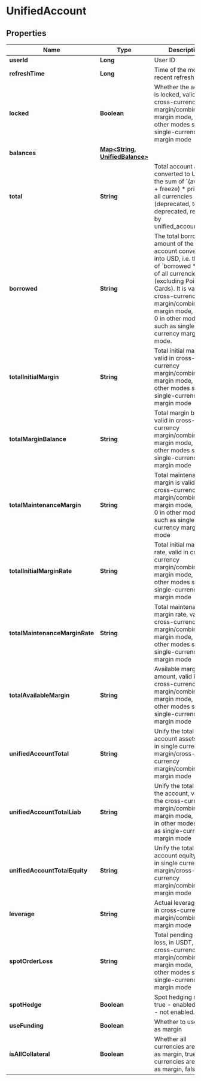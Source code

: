 
# UnifiedAccount

## Properties

Name | Type | Description | Notes
------------ | ------------- | ------------- | -------------
**userId** | **Long** | User ID |  [optional]
**refreshTime** | **Long** | Time of the most recent refresh |  [optional]
**locked** | **Boolean** | Whether the account is locked, valid in cross-currency margin/combined margin mode, false in other modes such as single-currency margin mode |  [optional]
**balances** | [**Map&lt;String, UnifiedBalance&gt;**](UnifiedBalance.md) |  |  [optional]
**total** | **String** | Total account assets converted to USD, i.e. the sum of &#x60;(available + freeze) * price&#x60;  in all currencies (deprecated, to be deprecated, replaced by unified_account_total) |  [optional]
**borrowed** | **String** | The total borrowed amount of the account converted into USD, i.e. the sum of &#x60;borrowed * price&#x60; of all currencies (excluding Point Cards). It is valid in cross-currency margin/combined margin mode, and is 0 in other modes such as single-currency margin mode. |  [optional]
**totalInitialMargin** | **String** | Total initial margin, valid in cross-currency margin/combined margin mode, 0 in other modes such as single-currency margin mode |  [optional]
**totalMarginBalance** | **String** | Total margin balance, valid in cross-currency margin/combined margin mode, 0 in other modes such as single-currency margin mode |  [optional]
**totalMaintenanceMargin** | **String** | Total maintenance margin is valid in cross-currency margin/combined margin mode, and is 0 in other modes such as single-currency margin mode |  [optional]
**totalInitialMarginRate** | **String** | Total initial margin rate, valid in cross-currency margin/combined margin mode, 0 in other modes such as single-currency margin mode |  [optional]
**totalMaintenanceMarginRate** | **String** | Total maintenance margin rate, valid in cross-currency margin/combined margin mode, 0 in other modes such as single-currency margin mode |  [optional]
**totalAvailableMargin** | **String** | Available margin amount, valid in cross-currency margin/combined margin mode, 0 in other modes such as single-currency margin mode |  [optional]
**unifiedAccountTotal** | **String** | Unify the total account assets, valid in single currency margin/cross-currency margin/combined margin mode |  [optional]
**unifiedAccountTotalLiab** | **String** | Unify the total loan of the account, valid in the cross-currency margin/combined margin mode, and 0 in other modes such as single-currency margin mode |  [optional]
**unifiedAccountTotalEquity** | **String** | Unify the total account equity, valid in single currency margin/cross-currency margin/combined margin mode |  [optional]
**leverage** | **String** | Actual leverage, valid in cross-currency margin/combined margin mode |  [optional] [readonly]
**spotOrderLoss** | **String** | Total pending order loss, in USDT, valid in cross-currency margin/combined margin mode, 0 in other modes such as single-currency margin mode |  [optional]
**spotHedge** | **Boolean** | Spot hedging status, true - enabled, false - not enabled. |  [optional]
**useFunding** | **Boolean** | Whether to use funds as margin |  [optional]
**isAllCollateral** | **Boolean** | Whether all currencies are used as margin, true - All currencies are used as margin, false - No |  [optional]

